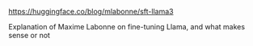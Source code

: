 https://huggingface.co/blog/mlabonne/sft-llama3

Explanation of Maxime Labonne on fine-tuning Llama, and what makes sense or not